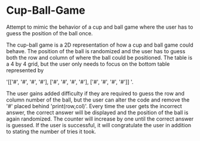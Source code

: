 # Cup-Ball-Game
Attempt to mimic the behavior of a cup and ball game where the user has to guess the position of the ball once. 

The cup-ball game is a 2D representation of how a cup and ball game could behave. The position of the ball is randomized and the user has to guess both the row and column of where the ball could be positioned. The table is a 4 by 4 grid, but the user only needs to focus on the bottom table represented by 

'[['#', '#', '#', '#'], ['#', '#', '#', '#'], ['#', '#', '#', '#']] '. 

The user gains added difficulty if they are required to guess the row and column number of the ball, but the user can alter the code and remove the '#' placed behind 'print(row,col)'. Every time the user gets the incorrect answer, the correct answer will be displayed and the position of the ball is again randomized. The counter will increase by one until the correct answer is guessed. If the user is successful, it will congratulate the user in addition to stating the number of tries it took.
